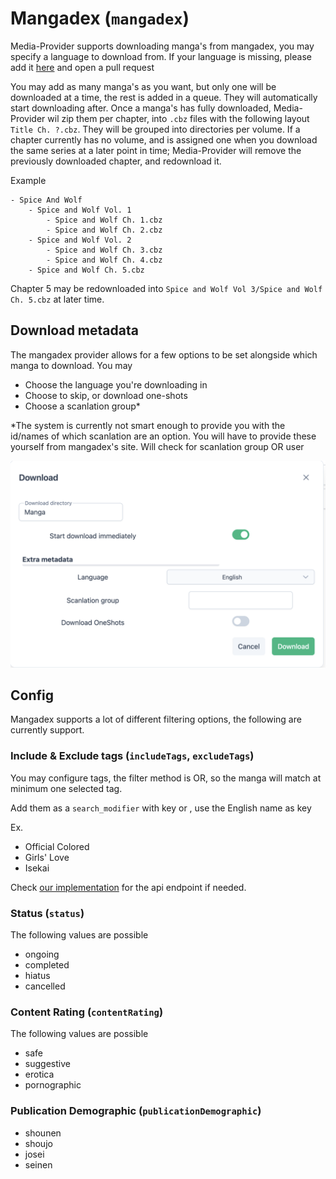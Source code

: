 # Mangadex (`mangadex`)

Media-Provider supports downloading manga's from mangadex, you may specify a language to download from.
If your language is missing, please add it [here](https://github.com/Fesaa/Media-Provider/blob/master/providers/pasloe/mangadex/metadata.go)
and open a pull request

You may add as many manga's as you want, but only one will be downloaded at a time, the rest is added in a queue.
They will automatically start downloading after. Once a manga's has fully downloaded,
Media-Provider wil zip them per chapter, into `.cbz` files with the following layout `Title Ch. ?.cbz`. They will be 
grouped into directories per volume. If a chapter currently has no volume, and is assigned one when you download the 
same series at a later point in time; Media-Provider will remove the previously downloaded chapter, and redownload it.

Example
```
- Spice And Wolf
    - Spice and Wolf Vol. 1
        - Spice and Wolf Ch. 1.cbz
        - Spice and Wolf Ch. 2.cbz
    - Spice and Wolf Vol. 2
        - Spice and Wolf Ch. 3.cbz
        - Spice and Wolf Ch. 4.cbz
    - Spice and Wolf Ch. 5.cbz
```
Chapter 5 may be redownloaded into `Spice and Wolf Vol 3/Spice and Wolf Ch. 5.cbz` at later time.

## Download metadata
The mangadex provider allows for a few options to be set alongside which manga to download. You may
- Choose the language you're downloading in
- Choose to skip, or download one-shots
- Choose a scanlation group*

*The system is currently not smart enough to provide you with the id/names of which scanlation are an option. 
You will have to provide these yourself from mangadex's site. Will check for scanlation group OR user

![Preview](assets/mangadex-download-metadata.png)

## Config

Mangadex supports a lot of different filtering options, the following are currently support.

### Include & Exclude tags (`includeTags`, `excludeTags`)
You may configure tags, the filter method is OR, so the manga will match at minimum one selected tag.

Add them as a `search_modifier` with key  or , use the English name as key

Ex.
- Official Colored
- Girls' Love
- Isekai

Check [our implementation](../providers/pasloe/mangadex/repository.go) for the api endpoint if needed.

### Status (`status`)
The following values are possible
- ongoing
- completed
- hiatus
- cancelled

### Content Rating (`contentRating`)
The following values are possible
- safe
- suggestive
- erotica
- pornographic

### Publication Demographic (`publicationDemographic`)
- shounen
- shoujo
- josei
- seinen